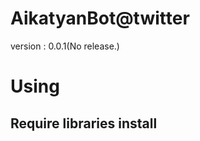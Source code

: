 # AikatyanBot@twitter
version : 0.0.1(No release.) 

# Using
## Require libraries install
~~~pip install -r requirements.txt~~~

